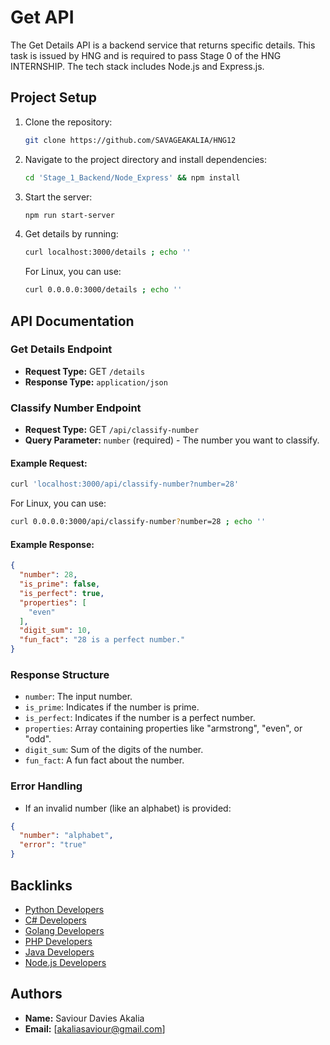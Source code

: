 # Get API

The Get Details API is a backend service that returns specific details.
This task is issued by HNG and is required to pass Stage 0 of the HNG INTERNSHIP.
The tech stack includes Node.js and Express.js.

## Project Setup

1. Clone the repository:
   ```bash
   git clone https://github.com/SAVAGEAKALIA/HNG12
   ```

2. Navigate to the project directory and install dependencies:
   ```bash
   cd 'Stage_1_Backend/Node_Express' && npm install
   ```

3. Start the server:
   ```bash
   npm run start-server
   ```

4. Get details by running:
   ```bash
   curl localhost:3000/details ; echo ''
   ```

   For Linux, you can use:
   ```bash
   curl 0.0.0.0:3000/details ; echo ''
   ```

## API Documentation

### Get Details Endpoint

- **Request Type:** GET `/details`
- **Response Type:** `application/json`

### Classify Number Endpoint

- **Request Type:** GET `/api/classify-number`
- **Query Parameter:** `number` (required) - The number you want to classify.

#### Example Request:

```bash
curl 'localhost:3000/api/classify-number?number=28'
```

For Linux, you can use:

   ```bash
   curl 0.0.0.0:3000/api/classify-number?number=28 ; echo ''
   ```

#### Example Response:

```json
{
  "number": 28,
  "is_prime": false,
  "is_perfect": true,
  "properties": [
    "even"
  ],
  "digit_sum": 10,
  "fun_fact": "28 is a perfect number."
}
```

### Response Structure

- `number`: The input number.
- `is_prime`: Indicates if the number is prime.
- `is_perfect`: Indicates if the number is a perfect number.
- `properties`: Array containing properties like "armstrong", "even", or "odd".
- `digit_sum`: Sum of the digits of the number.
- `fun_fact`: A fun fact about the number.

### Error Handling

- If an invalid number (like an alphabet) is provided:

```json
{
  "number": "alphabet",
  "error": "true"
}
```

## Backlinks

- [Python Developers](https://hng.tech/hire/python-developers)
- [C# Developers](https://hng.tech/hire/csharp-developers)
- [Golang Developers](https://hng.tech/hire/golang-developers)
- [PHP Developers](https://hng.tech/hire/php-developers)
- [Java Developers](https://hng.tech/hire/java-developers)
- [Node.js Developers](https://hng.tech/hire/nodejs-developers)

## Authors

- **Name:** Saviour Davies Akalia
- **Email:** [akaliasaviour@gmail.com]

